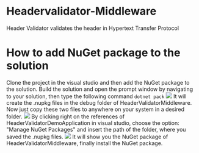 # Headervalidator-Middleware
Header Validator validates the header in Hypertext Transfer Protocol
# How to add NuGet package to the solution
Clone the project in the visual studio and then add the NuGet package to the solution.
Build the solution and open the prompt window by navigating to your solution, then type the following command
```dotnet pack``` 
![](https://github.com/daenetCorporation/headervalidator-middleware/blob/master/HeaderValidatorApp/Images/HeaderValidatorPack.png)
It will create the .nupkg files in the debug folder of HeaderValidatorMiddleware. Now just copy these two files to anywhere on your system in a desired folder.
![](https://github.com/daenetCorporation/headervalidator-middleware/blob/master/HeaderValidatorApp/Images/ManageNuget.png)
By clicking right on the references of HeaderValidatorDemoApplication in visual studio, choose the option: "Manage NuGet Packages" and insert the path of the folder, where you saved the .nupkg files.
![](https://github.com/daenetCorporation/headervalidator-middleware/blob/master/HeaderValidatorApp/Images/PathofFiles.png)
It will show you the NuGet package of HeaderValidatorMiddleware, finally install the NuGet package.
